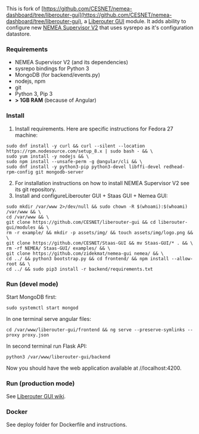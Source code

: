 This is fork of [https://github.com/CESNET/nemea-dashboard/tree/liberouter-gui](https://github.com/CESNET/nemea-dashboard/tree/liberouter-gui), a [Liberouter GUI](https://github.com/CESNET/liberouter-gui) module. It adds ability to configure new [NEMEA Supervisor V2](https://github.com/zidekmat/nemea-supervisor-sysrepo-edition) that uses sysrepo as it's configuration datastore. 

### Requirements
 * NEMEA Supervisor V2 (and its dependencies)
 * sysrepo bindings for Python 3
 * MongoDB (for backend/events.py)
 * nodejs, npm
 * git
 * Python 3, Pip 3
 * **> 1GB RAM** (because of Angular)


### Install
1) Install requirements. Here are specific instructions for Fedora 27 machine:
```
sudo dnf install -y curl && curl --silent --location https://rpm.nodesource.com/setup_8.x | sudo bash - && \
sudo yum install -y nodejs && \
sudo npm install --unsafe-perm -g @angular/cli && \
sudo dnf install -y python3-pip python3-devel libffi-devel redhead-rpm-config git mongodb-server
```

2) For installation instructions on how to install NEMEA Supervisor V2 see its git repository.
3) Install and configureLiberouter GUI + Staas GUI + Nemea GUI:
```
sudo mkdir /var/www 2>/dev/null && sudo chown -R $(whoami):$(whoami) /var/www && \
cd /var/www && \
git clone https://github.com/CESNET/liberouter-gui && cd liberouter-gui/modules && \
rm -r example/ && mkdir -p assets/img/ && touch assets/img/logo.png && \
git clone https://github.com/CESNET/Staas-GUI && mv Staas-GUI/* . && \
rm -rf NEMEA/ Staas-GUI/ examples/ && \
git clone https://github.com/zidekmat/nemea-gui nemea/ && \
cd ../ && python3 bootstrap.py && cd frontend/ && npm install --allow-root && \
cd ../ && sudo pip3 install -r backend/requirements.txt
```

### Run (devel mode)
Start MongoDB first:
```
sudo systemctl start mongod
```
In one terminal serve angular files:
```
cd /var/www/liberouter-gui/frontend && ng serve --preserve-symlinks --proxy proxy.json
```

In second terminal run Flask API:
```
python3 /var/www/liberouter-gui/backend
```
Now you should have the web application available at //localhost:4200.

### Run (production mode)
See [Liberouter GUI wiki](https://github.com/CESNET/liberouter-gui/wiki/Deploying-LiberouterGUI).


### Docker
See deploy folder for Dockerfile and instructions.
